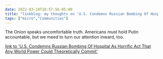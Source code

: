 ```yaml
---
date: 2022-03-10T16:57:56-05:00
title: "linkblog: my thoughts on 'U.S. Condemns Russian Bombing Of Hospital As Horrific Act That Any World Power Could Theoretically Commit'"
tags: ["micro","Communities"]
---
```

The Onion speaks uncomfortable truth. Americans must hold Putin accountable, but we meed to turn our attention inward, too.
 
[link to 'U.S. Condemns Russian Bombing Of Hospital As Horrific Act That Any World Power Could Theoretically Commit'](https://www.theonion.com/u-s-condemns-russian-bombing-of-hospital-as-horrific-a-1848636409)
